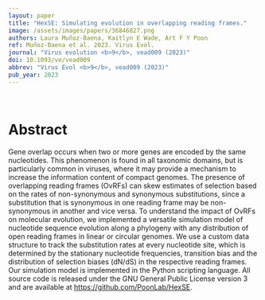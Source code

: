 ```yaml
---
layout: paper
title: "HexSE: Simulating evolution in overlapping reading frames."
image: /assets/images/papers/36846827.png
authors: Laura Muñoz-Baena, Kaitlyn E Wade, Art F Y Poon
ref: Muñoz-Baena et al. 2023. Virus Evol.
journal: "Virus evolution <b>9</b>, vead009 (2023)"
doi: 10.1093/ve/vead009
abbrev: "Virus Evol <b>9</b>, vead009 (2023)"
pub_year: 2023
---
```


<br />
<div data-badge-popover="right" data-badge-type="donut" data-pmid="36846827" data-hide-no-mentions="true" class="altmetric-embed"></div>

# Abstract

Gene overlap occurs when two or more genes are encoded by the same nucleotides. This phenomenon is found in all taxonomic domains, but is particularly common in viruses, where it may provide a mechanism to increase the information content of compact genomes. The presence of overlapping reading frames (OvRFs) can skew estimates of selection based on the rates of non-synonymous and synonymous substitutions, since a substitution that is synonymous in one reading frame may be non-synonymous in another and vice versa. To understand the impact of OvRFs on molecular evolution, we implemented a versatile simulation model of nucleotide sequence evolution along a phylogeny with any distribution of open reading frames in linear or circular genomes. We use a custom data structure to track the substitution rates at every nucleotide site, which is determined by the stationary nucleotide frequencies, transition bias and the distribution of selection biases (dN/dS) in the respective reading frames. Our simulation model is implemented in the Python scripting language. All source code is released under the GNU General Public License version 3 and are available at https://github.com/PoonLab/HexSE.

